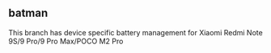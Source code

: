 ## batman
This branch has device specific battery management for Xiaomi Redmi Note 9S/9 Pro/9 Pro Max/POCO M2 Pro
